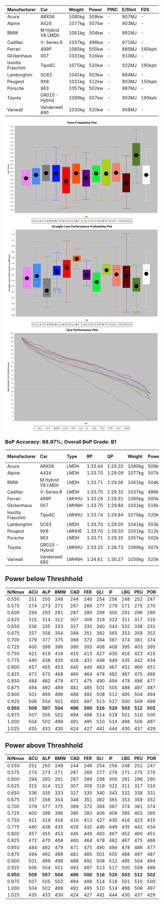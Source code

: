 |Manufacturer|Car|Weight|Power|PINC|E/Stint|FDS|
|:-|:-|:-|:-|:-|:-|:-|
|Acura|ARX06|1080kg|509kw|-|907MJ|-|
|Alpine|A424|1077kg|507kw|-|903MJ|-|
|BMW|M Hybrid V8 LMDh|1061kg|504kw|-|891MJ|-|
|Cadillac|V-Series.R|1037kg|496kw|-|871MJ|-|
|Ferrari|499P|1085kg|500kw|-|885MJ|190kph|
|Glickenhaus|007|1031kg|516kw|-|910MJ|-|
|Issotta Fraschini|Tipo6C|1075kg|520kw|-|922MJ|190kph|
|Lamborghini|SC63|1041kg|503kw|-|884MJ|-|
|Peugeot|9X8|1031kg|512kw|-|903MJ|150kph|
|Porsche|963|1057kg|502kw|-|887MJ|-|
|Toyota|GR010 - Hybrid|1099kg|507kw|-|903MJ|190kph|
|Vanwall|Vanderwell 680|1030kg|520kw|-|908MJ|-|

![PACECHART](./IMG/ACOMETHOD.png)
![STRAIGHTLINEPERFORMANCECHART](./IMG/ACOMETHOD_sp.png)
![TYREPERFORMANCECHART](./IMG/ACOMETHOD_tw.png)

### BoP Accuracy: 88.97%; Overall BoP Grade: B1
|Manufacturer|Car|Type|RP|QP|Weight|Power¹|Threshhold|PINC|Power²|E/Stint|AVG Vmax|FDS|RDLC|L/Stint|BOP-Grade|ModelAccuracy|ModelPoints|Match%|
|:-|:-|:-|:-|:-|:-|:-|:-|:-|:-|:-|:-|:-|:-|:-|:-|:-|:-|:-|
|Acura|ARX06|LMDH|1:33.44|1:29.20|1080kg|509kw|210.0kph|-|509kw|907MJ|323.41kph|-|0.99|41|-C2|100.00%|995|73.12%|
|Alpine|A424|LMDH|1:33.70|1:29.09|1077kg|507kw|210.0kph|-|507kw|903MJ|324.03kph|-|0.99|41|~A1|81.46%|523|100.00%|
|BMW|M Hybrid V8 LMDh|LMDH|1:33.71|1:29.08|1061kg|504kw|210.0kph|-|504kw|891MJ|320.05kph|-|1.01|41|~A1|98.60%|1690|100.00%|
|Cadillac|V-Series.R|LMDH|1:33.70|1:29.32|1037kg|496kw|210.0kph|-|496kw|871MJ|325.15kph|-|1.03|41|~A1|98.38%|1765|96.20%|
|Ferrari|499P|LMHHU|1:33.28|1:28.91|1085kg|500kw|210.0kph|-|500kw|885MJ|325.61kph|190kph|1.01|41|-B2|92.24%|2247|81.06%|
|Glickenhaus|007|LMHNH|1:33.70|1:29.84|1031kg|516kw|210.0kph|-|516kw|910MJ|331.62kph|-|0.96|40|+B1|96.18%|554|88.56%|
|Issotta Fraschini|Tipo6C|LMHHU|1:33.74|1:29.84|1075kg|520kw|210.0kph|-|520kw|922MJ|325.38kph|190kph|1.03|41|+A2|66.67%|96|92.99%|
|Lamborghini|SC63|LMDH|1:33.70|1:29.00|1041kg|503kw|210.0kph|-|503kw|884MJ|323.33kph|-|1.05|41|+A2|96.77%|419|94.35%|
|Peugeot|9X8|LMHHE|1:33.70|1:29.50|1031kg|512kw|210.0kph|-|512kw|903MJ|327.35kph|150kph|1.04|40|~A1|87.65%|1795|100.00%|
|Porsche|963|LMDH|1:33.71|1:29.35|1057kg|502kw|210.0kph|-|502kw|887MJ|324.88kph|-|1.01|41|~A1|96.81%|5438|100.00%|
|Toyota|GR010 - Hybrid|LMHHU|1:33.25|1:28.73|1099kg|507kw|210.0kph|-|507kw|903MJ|323.20kph|190kph|1.00|41|-B2|86.04%|1751|82.26%|
|Vanwall|Vanderwell 680|LMHNH|1:34.61|1:30.27|1030kg|520kw|210.0kph|-|520kw|908MJ|322.91kph|-|1.02|40|+E1|91.42%|501|59.13%|

## Power below Threshhold
|N/Nmax|ACU|ALP|BMW|CAD|FER|GLI|IF|LBG|PEU|POR|TOY|VAN|
|:-|:-|:-|:-|:-|:-|:-|:-|:-|:-|:-|:-|:-|
|0.550|251|250|248|244|246|254|256|248|252|247|250|256|
|0.575|274|273|271|267|269|277|279|271|275|270|273|279|
|0.600|294|293|291|287|289|298|300|291|296|290|293|300|
|0.625|315|314|312|307|309|319|322|311|317|310|314|322|
|0.650|336|335|333|327|330|340|343|332|338|331|335|343|
|0.675|357|356|354|348|351|362|365|353|359|352|356|365|
|0.700|379|377|375|369|372|384|387|374|381|374|377|387|
|0.725|400|399|396|390|393|406|409|395|403|395|399|409|
|0.750|421|419|416|410|413|427|430|416|423|415|419|430|
|0.775|440|438|435|429|432|446|449|435|442|434|438|449|
|0.800|457|455|453|445|449|463|467|452|460|451|455|467|
|0.825|472|470|468|460|464|478|482|467|475|466|470|482|
|0.850|484|482|479|471|475|490|494|478|486|477|482|494|
|0.875|494|492|489|481|485|501|505|488|497|487|492|505|
|0.900|501|499|496|488|492|508|512|495|504|494|499|512|
|0.925|506|504|501|493|497|513|517|500|509|499|504|517|
|**0.950**|**509**|**507**|**504**|**496**|**500**|**516**|**520**|**503**|**512**|**502**|**507**|**520**|
|0.975|507|505|502|494|498|514|518|501|510|500|505|518|
|1.000|504|502|499|491|495|510|514|498|506|497|502|514|
|1.025|435|433|430|424|427|441|444|430|437|429|433|444|

## Power above Threshhold
|N/Nmax|ACU|ALP|BMW|CAD|FER|GLI|IF|LBG|PEU|POR|TOY|VAN|
|:-|:-|:-|:-|:-|:-|:-|:-|:-|:-|:-|:-|:-|
|0.550|251|250|248|244|246|254|256|248|252|247|250|256|
|0.575|274|273|271|267|269|277|279|271|275|270|273|279|
|0.600|294|293|291|287|289|298|300|291|296|290|293|300|
|0.625|315|314|312|307|309|319|322|311|317|310|314|322|
|0.650|336|335|333|327|330|340|343|332|338|331|335|343|
|0.675|357|356|354|348|351|362|365|353|359|352|356|365|
|0.700|379|377|375|369|372|384|387|374|381|374|377|387|
|0.725|400|399|396|390|393|406|409|395|403|395|399|409|
|0.750|421|419|416|410|413|427|430|416|423|415|419|430|
|0.775|440|438|435|429|432|446|449|435|442|434|438|449|
|0.800|457|455|453|445|449|463|467|452|460|451|455|467|
|0.825|472|470|468|460|464|478|482|467|475|466|470|482|
|0.850|484|482|479|471|475|490|494|478|486|477|482|494|
|0.875|494|492|489|481|485|501|505|488|497|487|492|505|
|0.900|501|499|496|488|492|508|512|495|504|494|499|512|
|0.925|506|504|501|493|497|513|517|500|509|499|504|517|
|**0.950**|**509**|**507**|**504**|**496**|**500**|**516**|**520**|**503**|**512**|**502**|**507**|**520**|
|0.975|507|505|502|494|498|514|518|501|510|500|505|518|
|1.000|504|502|499|491|495|510|514|498|506|497|502|514|
|1.025|435|433|430|424|427|441|444|430|437|429|433|444|
